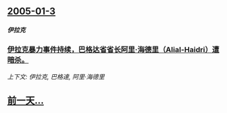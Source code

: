 ## [2005-01-3](/news/2005/01/3/index.md)

##### 伊拉克
### [ 伊拉克暴力事件持续，巴格达省省长阿里·海德里（Alial-Haidri）遭暗杀。](/news/2005/01/3/伊拉克暴力事件持续-巴格达省省长阿里-海德里-Alial-Haidri-遭暗杀.md)
_上下文: 伊拉克, 巴格達, 阿里·海德里_

## [前一天...](/news/2005/01/1/index.md)

